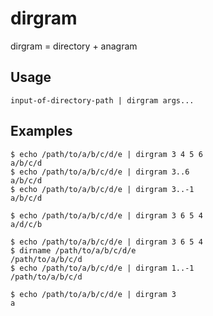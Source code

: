 dirgram
=======

dirgram = directory + anagram

## Usage

```
input-of-directory-path | dirgram args...
```

## Examples

```console
$ echo /path/to/a/b/c/d/e | dirgram 3 4 5 6
a/b/c/d
$ echo /path/to/a/b/c/d/e | dirgram 3..6
a/b/c/d
$ echo /path/to/a/b/c/d/e | dirgram 3..-1
a/b/c/d
```

```console
$ echo /path/to/a/b/c/d/e | dirgram 3 6 5 4
a/d/c/b
```

```console
$ echo /path/to/a/b/c/d/e | dirgram 3 6 5 4
$ dirname /path/to/a/b/c/d/e
/path/to/a/b/c/d
$ echo /path/to/a/b/c/d/e | dirgram 1..-1
/path/to/a/b/c/d
```

```console
$ echo /path/to/a/b/c/d/e | dirgram 3
a
```
